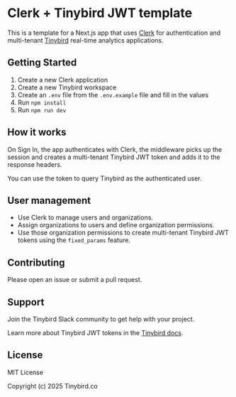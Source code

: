 # Clerk + Tinybird JWT template

This is a template for a Next.js app that uses [Clerk](https://clerk.com/) for authentication and multi-tenant [Tinybird](https://tinybird.co/) real-time analytics applications.

## Getting Started

1. Create a new Clerk application
2. Create a new Tinybird workspace
3. Create an `.env` file from the `.env.example` file and fill in the values
4. Run `npm install`
5. Run `npm run dev`

## How it works

On Sign In, the app authenticates with Clerk, the middleware picks up the session and creates a multi-tenant Tinybird JWT token and adds it to the response headers.

You can use the token to query Tinybird as the authenticated user.

## User management

- Use Clerk to manage users and organizations.
- Assign organizations to users and define organization permissions.
- Use those organization permissions to create multi-tenant Tinybird JWT tokens using the `fixed_params` feature.

## Contributing

Please open an issue or submit a pull request.

## Support

Join the Tinybird Slack community to get help with your project.

Learn more about Tinybird JWT tokens in the [Tinybird docs](https://www.tinybird.co/docs/forward/get-started/authentication).

## License

MIT License

Copyright (c) 2025 Tinybird.co
